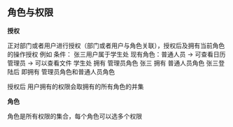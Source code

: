 ## 角色与权限

**授权**

正对部门或者用户进行授权（部门或者用户与角色关联），授权后及拥有当前角色的操作授权
例如
条件： 张三用户属于学生处
现有角色：普通人员 -> 可查看日历  管理员 -> 可以查看文件
学生处 拥有 管理员角色
张三 拥有 普通人员角色
张三登陆后 即拥有 管理员角色和普通人员角色

授权后 用户拥有的权限会取拥有的所有角色的并集

**角色**

角色是所有权限的集合，每个角色可以选多个权限

